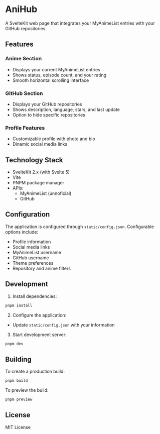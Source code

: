 # AniHub

A SvelteKit web page that integrates your MyAnimeList entries with your GitHub repositories.

## Features

### Anime Section
- Displays your current MyAnimeList entries
- Shows status, episode count, and your rating
- Smooth horizontal scrolling interface

### GitHub Section
- Displays your GitHub repositories
- Shows description, language, stars, and last update
- Option to hide specific repositories

### Profile Features
- Customizable profile with photo and bio
- Dinamic social media links

## Technology Stack

- SvelteKit 2.x (with Svelte 5)
- Vite
- PNPM package manager
- APIs:
  - MyAnimeList (unnoficial)
  - GitHub

## Configuration

The application is configured through `static/config.json`. Configurable options include:
- Profile information
- Social media links
- MyAnimeList username
- GitHub username
- Theme preferences
- Repository and anime filters

## Development

1. Install dependencies:
```bash
pnpm install
```

2. Configure the application:
- Update `static/config.json` with your information

3. Start development server:
```bash
pnpm dev
```

## Building

To create a production build:

```bash
pnpm build
```

To preview the build:

```bash
pnpm preview
```

## License

MIT License
